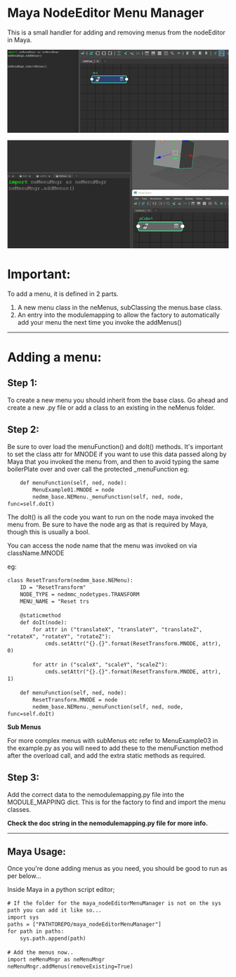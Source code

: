 # Maya NodeEditor Menu Manager

This is a small handler for adding and removing menus from the nodeEditor in Maya.

![exampleGif](/nemm_example.gif)

![resetXFexampleGif](/resetTransformExample.gif)

**Important:**
==============
To add a menu, it is defined in 2 parts.
1. A new menu class in the neMenus, subClassing the menus.base class.
2. An entry into the modulemapping to allow the factory to automatically add your menu the 
next time you invoke the addMenus()

_______
Adding a menu:
==============
Step 1:
-------
To create a new menu you should inherit from the base class.
Go ahead and create a new .py file or add a class to an existing in the neMenus folder.

Step 2:
-------
Be sure to over load the menuFunction() and doIt() methods. 
It's important to set the class attr for MNODE if you want to use this data passed along by Maya that you invoked 
the menu from, and then to avoid typing the same boilerPlate over and over call the protected _menuFunction eg:
```
    def menuFunction(self, ned, node):
        MenuExample01.MNODE = node
        nedmm_base.NEMenu._menuFunction(self, ned, node, func=self.doIt)
```

The doIt() is all the code you want to run on the node maya invoked the menu from. 
Be sure to have the node arg as that is  required by Maya, though this is usually a bool. 

You can access the node name that the menu was invoked on via className.MNODE

eg:
```
class ResetTransform(nedmm_base.NEMenu):
    ID = "ResetTransform"
    NODE_TYPE = nedmmc_nodetypes.TRANSFORM
    MENU_NAME = "Reset trs
    
    @staticmethod
    def doIt(node):
        for attr in ("translateX", "translateY", "translateZ", "rotateX", "rotateY", "rotateZ"):
            cmds.setAttr("{}.{}".format(ResetTransform.MNODE, attr), 0)
        
        for attr in ("scaleX", "scaleY", "scaleZ"):
            cmds.setAttr("{}.{}".format(ResetTransform.MNODE, attr), 1)

    def menuFunction(self, ned, node):
        ResetTransform.MNODE = node
        nedmm_base.NEMenu._menuFunction(self, ned, node, func=self.doIt)
```
**Sub Menus**

For more complex menus with subMenus etc refer to MenuExample03 in the example.py as you will need to add
these to the menuFunction method after the overload call, and add the extra static methods as required.

Step 3:
------
Add the correct data to the nemodulemapping.py file into the MODULE_MAPPING dict. This is for the factory to find 
and import the menu classes.

**Check the doc string in the nemodulemapping.py file for more info.**

______
Maya Usage:
-----------
Once you're done adding menus as you need, you should be good to run as per below...

Inside Maya in a python script editor;
```
# If the folder for the maya_nodeEditorMenuManager is not on the sys path you can add it like so...
import sys
paths = ["PATHTOREPO/maya_nodeEditorMenuManager"]
for path in paths:
    sys.path.append(path)

# Add the menus now..
import neMenuMngr as neMenuMngr
neMenuMngr.addMenus(removeExisting=True)
```